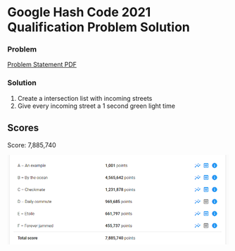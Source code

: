# Google Hash Code 2021 Qualification Problem Solution

### Problem
[Problem Statement PDF](https://github.com/zerohoc/Hashcode-2021-Qualifications/blob/main/problem/hashcode_2021_online_qualifications.pdf)

### Solution
1. Create a intersection list with incoming streets
2. Give every incoming street a 1 second green light time

## Scores
Score: 7,885,740

![Alt text](https://github.com/zerohoc/Hashcode-2021-Qualifications/blob/main/solution/output_files/Score.png?raw=true "Scores")
